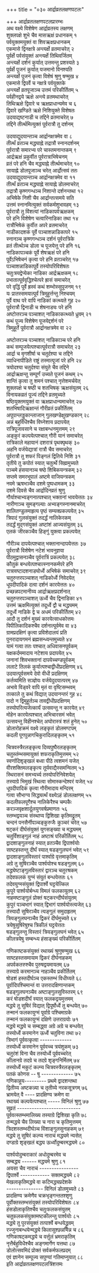 +++
title = "०३० आर्द्राव्रतलक्षणपटलः"

+++
आर्द्राव्रतलक्षणपटलप्रारम्भः    
अथ वक्ष्ये विशेषेण आर्द्राव्रतस्य लक्षणम्  
शुक्लपक्षे शुभे चैव मासऋक्षं प्रधानकम् १  
पर्वयुक्तमयुक्तं वा शिवऋक्षप्रधानकम्  
एकमासे द्विनक्षत्रे अन्त्यर्क्षे व्रतमाचरेत् २  
पूर्वर्क्षे पर्वसंयुक्तं अन्त्यर्क्षे तिथिवर्जितम्  
अन्त्यर्क्षे दर्शनं कुर्यात् उत्तमन्तु प्रशस्यते ३  
पूर्वर्क्षे पूजनं कुर्यात् यजमानो विनश्यति  
अन्त्यर्क्षे पूजनं कृत्वा विशेषं श्रुणु षण्मुख ४  
एकमासे द्विपर्वे च नक्षत्रे पर्वयुक्तके  
अन्त्यर्क्षे व्रतपूजाञ्च उत्तमं परिकीर्तितम् ५  
पर्वहीनद्वये ऋक्षे अन्त्ये व्रतमथाचरेत्  
तिथिऋक्षे द्विवारे च ऋक्षप्राधान्यमेव च ६  
द्विवारे खण्डिते ऋक्षे निशियुक्ते विशेषतः  
उदयाद्यष्टनाडी च तद्दिने व्रतमाचरेत् ७  
तद्दिने तीर्त्थमित्युक्तं पूर्वरात्रौ तु दर्शनम्  

उदयाद्युदयान्तञ्च आर्द्रानक्षत्रमेव वा ८  
तीर्त्थं व्रतञ्च मद्ध्याह्ने तद्रात्रौ स्नानदर्शनम्  
पूर्वरात्रौ समारभ्य परे चास्तमनान्तकम् ९  
आर्द्रऋक्षं प्रकुर्वीत पूर्वरात्राभिषेचनम्  
व्रतं परे हनि चैव मद्ध्याह्ने तीर्त्थमाचरेत् १०  
सायाह्ने डोलपूजाञ्च चरेत् आर्द्रोत्सवं ततः  
उदयाद्युदयान्तञ्च आर्द्रानक्षत्रमेव वा ११  
तीर्त्थं व्रतञ्च मद्ध्याह्ने सायाह्ने डोलमाचरेत्  
तद्रात्रौ कृष्णगन्धञ्च निशान्ते दर्शनन्तथा १२  
अभिषेके निशी चैव आर्द्रान्तत्समये सति  
उत्तमं स्नानमित्युक्तं सर्वकर्मशुभावहम् १३  
पूर्वरात्रौ तु विंशत्यां नाडिकापर्वऋक्षकम्  
परे हनि विशेषेण चत्वारिनाडिका तथा १४  
रात्रौभिषेकं कुर्वीत अपरे व्रतमाचरेत्  
नाडीकादशकं पूर्वे पञ्चाशन्नाडिकापरे १५  
स्नानञ्च कृष्णगन्धञ्च दर्शनं पूर्वरात्रिके  
व्रतं तीर्त्थञ्च डोला च पूजयेत्तु परे हनि १६  
नाडिकापञ्चकं पूर्वे शेषऋक्षं परे हनि  
पूर्वेऽभिषेचनं कृत्वा परे हनि व्रतञ्चरेत् १७  
पञ्चाशन्नाडिकापूर्वे तस्योपरिविशेषतः  
चतुःत्रयद्वेप्येका नाडिका आर्द्रऋक्षकम् १८  
प्रभातात्पूर्ववृद्धिश्चेत्परे ह्रासं समाचरेत्  
परे वृद्धिं पूर्वे ह्रस्वं कथं शम्भोस्सुपूजनम् १९  
यः प्रातस्समयात्पूर्वं त्रिमुहूर्त्तन्तु निश्चयम्  
पूर्वे वाथ परे वापि नाडिकां कत्थ्यते गुह २०  
पूर्वरात्रौ द्विनाडी च शेषनाड्यः परे हनि  
अष्टोत्तरञ्च पञ्चाशत् नाडिकाकत्थ्यते ध्रुवम् २१  
कथं पूज्य विशेषेण पूजयेद्दर्शनं परे  
त्रिमुहूर्ते पूर्वरात्रौ आर्द्रानक्षत्रमेव वा २२  

अष्टोत्तरञ्च पञ्चाशत् नाडिकाञ्च परे हनि  
कथं सम्पूजयेत्पश्चात्पूर्वरात्रौ समाचरेत् २३  
आर्द्रा च मृगशीर्षा च चतुर्दश्या च तद्दिने  
व्याधिनापीडिते राष्ट्रं तस्मात्पूजां परे हनि २४  
त्रयोदश्या चतुर्दश्या संयुते चैव तद्दिने  
आर्द्राऋक्षन्तु सम्पूर्णं उच्यते पूजनं कथम् २५  
शान्तिं कृत्वा तु शमनं पश्चात् नृत्तेशमर्चयेत्  
शुक्लपक्षे च षष्ठी च शतभिषक् ऋक्षसंयुतम् २६  
विनायकव्रतं पूज्यं तद्दिने व्रतमुच्यते  
षष्ठियुक्तमयुक्तं वा ऋक्षप्राधान्यमाचरेत् २७  
शतभिषादिऋक्षान्तं गौरीव्रतं प्रकीर्तितम्  
अपूपान्लड्डुकान्लाजान् गुलखण्डेक्षुखण्डकान् २८  
अन्नं बहुविधैश्चैव विघ्नेशाय प्रदापयेत्  
रात्रिपूजावसाने च रक्षाबन्धनमुत्तमम् २९  
अङ्कुरं कल्पयेत्पश्चात् गौरी यानं समाचरेत्  
रात्रिकाले महायानं दशरात्रं पृथक्पृथक् ३०  
अहनि वर्जयेद्यात्रां रात्रौ चैव समाचरेत्  
पूर्वरात्रौ तु शफरं पिङ्गलं द्वितिये निशि ३१  
तृतीये तु कपोतं स्यात् चतुर्त्थे सिह्ममुच्यते  
पञ्चमे हंसयानञ्च षष्ठे शिबिकयन्त्रकम् ३२  
सप्तमे समरभूपालं अष्टमे वाजियन्त्रकम्  
नवमे ऋषभञ्चैव दशमे पुष्पधामकम् ३३  
दशमे दिवसे चैव आर्द्रादिनव्रतं श्रुणु  
गौर्याश्चाभ्यङ्गनात्पश्चात् भक्तानां भावयेत्ततः ३४  
नारीणाञ्च सुमङ्गल्याः अभ्यङ्गस्नानमाचरेत्  
शालितण्डुलमाहृत्य पृष्ठं सम्यक्प्रकल्पयेत् ३५  
त्रिपादं गुलसंयुक्तं तदर्द्धं नालिकेरकम्  
तदर्द्धं मुद्गसंयुक्तं अष्टांशं आज्यसंयुतम् ३६  
एलकं जीरकञ्चैव हिङ्गुं युक्त्वा प्रकल्पयेत्  

गौरीञ्च दापयेत्पश्चात् भक्तानान्दापयेत्ततः ३७  
पूर्वरात्रौ विशेषेण नटेशं भावनुज्ञया    
पीठमुद्वासनञ्चैव पूर्वरात्रिं प्रकल्पयेत् ३८  
कौतुकं बन्धयेत्पश्चात्स्नानकर्मपरे हनि  
रात्रावष्टादशनाड्योर्ध्वे अभिषेकं समाचरेत् ३९  
चतुरुत्तरपञ्चाशत् नाडिकोर्ध्वे निवेदयेत्  
धूपदीपादिकं दत्वा दर्शनं कारयेत्ततः ४०  
प्रच्छन्नपटमानीय्य आर्द्राऋक्षप्रदर्शनात्  
चतुरुत्तरपञ्चाशत् ऊर्ध्वे चैव द्विनाडिका ४१  
उत्तमं ऋक्षमित्युक्तं तदूर्ध्वे द्वौ च मद्ध्यमम्  
तदूर्ध्वे नाडिके द्वे च अधमं परिकीर्तितम् ४२  
आदौ तु दर्शनं मुख्यं कारयेत्साधकोत्तमः  
पिपीलिकादिकश्चैव दर्शनात्पूर्वमेव वा ४३  
ग्रामप्रदक्षिणं कृत्वा प्रविशेदालयं प्रति  
पुनरादायगमनं ब्रह्मसन्ध्यन्तमुच्यते ४४  
यामं गत्वा ततः पश्चात् अधिवासनपूर्वकम्  
यक्षकर्दममादाय नटेशाय प्रदापयेत् ४५  
जनानां शिवभक्तानां दापयेच्चण्डपूर्वकम्  
ललाटे तिलकं कुर्यात्पश्चाद्वीधीप्रदक्षिणम् ४६  
उदयात्पूर्वसमये देवो वीधी प्रदक्षिणम्  
कर्तव्यमिति सञ्ज्ञेयः वर्जयेदुदयात्परम् ४७  
अभावे विड्वरे वापि मृतं वा वृष्टिसम्भवम्  
तत्काले तु कथं विद्यात् उदयानन्तरं गुह ४८  
पादो न द्विमुहूर्तञ्च तावद्वीधीप्रदक्षिणम्  
तस्योपरित्यजेत्कार्यं उत्सवन्तु न कारयेत् ४९  
मोहेन कारयेत्पश्चात् अभिचारसमं भवेत्  
उत्सवन्तु विहीनश्चेत् अघोरास्त्रं शतं हुनेत् ५०  
डोलारोहक्रमं वक्ष्ये लङ्कृतं डोलमण्टपम्  
कदली पूगपुन्नागचिकुरादिलङ्कृतम् ५१  

चित्रवस्त्रैरलङ्कृत्य दिव्यपुष्पैरलङ्कृतम्  
चतुस्तंम्भसमायुक्तं शफराकृतिमुत्तमम् ५२  
स्वर्णादिशृङ्खलं बध्वा पीठे त्वशमनं यजेत्  
वीरशक्तिमलङ्कृत्य तूर्यवाद्यैस्समन्वितम् ५३  
स्थिरासनं समभ्यर्च्य तस्योपरिनिवेशयेत्  
तस्याग्रे भिमुखं स्थित्वा सोमास्कन्देश्वरं यजेत् ५४  
धूपदीपादिकं कृत्वा गौरीमादाय मन्दिरम्  
गत्वा सौभाग्य सिद्ध्यर्त्थं वक्ष्येऽहं डोललक्षणम् ५५  
कदलीफलपूगैश्च नालिकेरैश्च चम्पकैः  
करञ्जवृक्षशार्दूलयुगवर्षप्रमाणतः ५६  
स्तम्भद्वयञ्च संस्थाप्य द्विशिखा कृतिमद्रुतम्  
चन्दनं पनसैर्नीपञ्चङ्कुरुजैः कुञ्चरं चरेत् ५७  
षट्करं दीर्घसंयुक्तं युगसङ्ख्या च मद्ध्यमम्  
चतुर्विंशाङ्गुलं नाहं अष्टाश्रं परिकीर्तितम् ५८  
द्वादशाङ्गुलनाहं स्यात् व्रतञ्चैव द्विपार्श्वयोः  
साष्टहस्तन्तु दीर्घं स्यात् षडङ्गुलघनं भवेत् ५९  
द्वादशाङ्गुलविस्तारं पार्श्वाग्रे वृत्तमाकृतिम्  
अग्रे तु सुषिरञ्चैव पार्श्वयोश्च षडङ्गुलम् ६०  
मद्ध्येष्टाङ्गुलविस्तारं द्वारञ्च चतुरश्रकम्  
तदेवफलकं युग्मं संयुतं बन्धयेत्ततः ६१  
तदेवयुग्मसंयुक्तं द्विपार्श्वे घट्टयेत्किल  
कुपुरे पार्श्वयोर्बन्ध्य विमलं फलकायुतम् ६२  
नाहमष्टाङ्गुलं प्रोक्तं षट्करन्दीर्घसंयुतम्  
कुपुरं पञ्चभागं स्यात् द्विभागं पार्श्वयोस्त्यजेत् ६३  
तस्यादौ सुषिरञ्चैव त्यङ्गुलं समुदाहृतम्  
त्रियङ्गुलघनञ्चैव द्विकरं दीर्घमुच्यते ६४  
त्रयेषुसुषिरेषुश्च त्रिकीलं घट्टयेत्ततः  
षडङ्गुलन्तु विस्तारं त्रियङ्गुलघनं भवेत् ६५  
कीलत्रयेषु सम्बन्ध्य हंसाङ्ख्यं परिकीर्तितम्  

गणिकाष्टकसंयुक्तं रथाख्यं श्रुणुषण्मुख ६६  
साष्टहस्तसमायाम द्विकरं दीर्घनाहकम्  
अपर्वकतरुश्चैव पुरुषद्वयमायतम् ६७  
तस्याग्रे करमानञ्च नाहञ्चैव प्रकीर्तितम्  
षोडशं हस्तदीर्घञ्च एकस्तम्भं विधीय्यते ६८  
पूर्वादिपश्चिमान्तं वा उत्तरादक्षिणान्तकम्  
षडङ्गुलघनञ्चैव अष्टाङ्गुलसुविस्तरम् ६९  
करं षोडशदीर्घं स्यात् फलकद्वयमुत्तमम्  
मद्ध्ये तु सुषिरं विद्यात् द्विपूर्षोर्ध्वे तु बन्धयेत् ७०  
तन्मानं फलकायुग्मं पूर्वाग्रे पश्चिमाग्रके  
तन्मानं फलकायुग्मं दक्षिणे उत्तराग्रयोः ७१  
मद्ध्ये मद्ध्ये च सम्बद्ध्वा अग्रे अग्रे च बन्धयेत्  
तस्योर्ध्वे करमानेन ऊर्ध्वे चतुविना तथा ७२  
त्रिभागं पूर्ववत्कृत्वा -------------  
तस्योर्ध्वे करमानेन पूर्ववच्च त्रयंशुकम् ७३  
चतुरंशं विना चैव तस्योर्ध्वे पूर्ववच्चरेत्  
कीलानग्रे तदग्रे च तदग्रे शृङ्गनिर्मितम् ७४  
तस्योर्ध्वे मकुटं कल्प्य चित्रवस्त्रैरलङ्कृतम्  
पतकं कोणस -- षु ------------- ७५  
गणिकाहूय--------- प्रथमे द्वादशन्तथा  
द्वितीय्य अष्टकन्न्या च तृतीय्ये नरकसूत्रगम् ७६  
भ्रामयेत् वै ---- प्रादक्षिण्य क्रमेण वा  
रथाख्यं कल्पयेत्पश्चात् ----- विनिलं श्रुणु ७७  
सुव्रतं --------------------------  
पूर्ववत्स्तम्भमालिख्य तस्याग्रे द्विशिखा कृति ७८  
तन्मद्ध्ये चैव लिख्या च नारा च कृतिमुत्तमम्  
त्रिदशस्तम्भदीर्घञ्च विंशाङ्गुलसुनाहकम् ७९  
मद्ध्ये तु सुषिरं कल्प्य नाराचं मद्ध्यमे न्यसेत्  
दण्डाग्रे शृङ्खलं बद्ध्य ऊर्ध्वोदुम्बरमद्ध्यमे ८०  

पार्श्वयोदुम्बराकारं अधोदुम्बरमेव च  
सम्बद्ध्य ------ मद्ध्यमे श्रुणु ८१  
अयसा चैव नाराचं ----------------  
द्विपार्श्वे ------------ सक्तमद्ध्यमे ८२  
मेखलाकृतिमद्ध्ये वा कटिमद्ध्यप्रदेशके  
--------------- विनिलं डोलमुच्यते ८३  
प्रादक्षिण्य क्रमेणैव चक्रभृङ्गन्ततश्शृणु  
पूर्वोक्तस्तम्भसंयुक्तं तस्योपरिविशेषतः ८४  
हंसडोलाकृतिश्चैव चतुःफलकसंयुतम्  
चतूफलकसंयुक्तमष्टकीलन्तु पार्श्वयोः ८५  
मद्ध्ये तु पुरसंयुक्तं तत्पार्श्वे बन्धयेद्ध्रुवम्  
रज्जुनाबन्धयेन्मद्ध्ये किलासुश्छन्नभिन्न च ८६  
गणिकाषट्कमद्ध्ये च वर्त्तुलं भ्रमराकृतिम्  
नृत्तैर्बहुविधैश्चैव अङ्गमार्गेण यत्तथा ८७  
डोलोत्सवमिदं प्रोक्तं सर्वकर्मफलप्रदम्  
एवं ज्ञानेन सम्पूज्य सपुण्यां गतिमाप्नुयात् ८८  
इति आर्द्राव्रतलक्षणपटलत्रिंशत्तमः  
